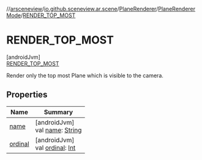 //[arsceneview](../../../../../index.md)/[io.github.sceneview.ar.scene](../../../index.md)/[PlaneRenderer](../../index.md)/[PlaneRendererMode](../index.md)/[RENDER_TOP_MOST](index.md)

# RENDER_TOP_MOST

[androidJvm]\
[RENDER_TOP_MOST](index.md)

Render only the top most Plane which is visible to the camera.

## Properties

| Name | Summary |
|---|---|
| [name](index.md#-372974862%2FProperties%2F-58641720) | [androidJvm]<br>val [name](index.md#-372974862%2FProperties%2F-58641720): [String](https://kotlinlang.org/api/latest/jvm/stdlib/kotlin/-string/index.html) |
| [ordinal](index.md#-739389684%2FProperties%2F-58641720) | [androidJvm]<br>val [ordinal](index.md#-739389684%2FProperties%2F-58641720): [Int](https://kotlinlang.org/api/latest/jvm/stdlib/kotlin/-int/index.html) |
